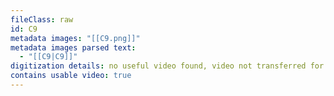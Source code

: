 ```yaml
---
fileClass: raw
id: C9
metadata images: "[[C9.png]]"
metadata images parsed text:
  - "[[C9|C9]]"
digitization details: no useful video found, video not transferred for parsing
contains usable video: true
---
```

